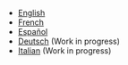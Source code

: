 * [English](en)
* [French](fr)
* [Español](es)
* [Deutsch](de) \(Work in progress\)
* [Italian](it) \(Work in progress\)

